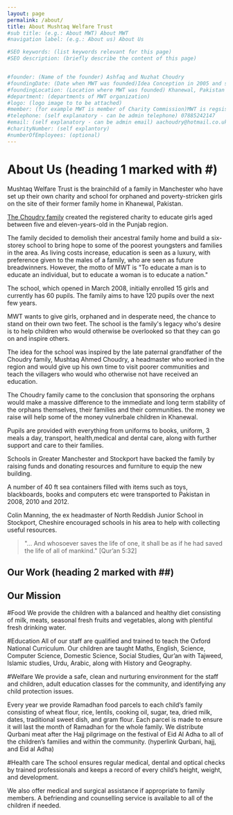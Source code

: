 ```yaml
---
layout: page
permalink: /about/
title: About Mushtaq Welfare Trust
#sub title: (e.g.: About MWT) About MWT
#navigation label: (e.g.: About us) About Us

#SEO keywords: (list keywords relevant for this page)
#SEO description: (briefly describe the content of this page)


#founder: (Name of the founder) Ashfaq and Nuzhat Choudry
#foundingDate: (Date when MWT was founded)Idea Conception in 2005 and school opened in 2008
#foundingLocation: (Location where MWT was founded) Khanewal, Pakistan
#department: (departments of MWT organization)
#logo: (logo image to to be attached)
#member: (for example MWT is member of Charity Commission)MWT is regsistered in Pakistan and with the UK Charity Commission (1115506)
#telephone: (self explanatory - can be admin telephone) 07885242147
#email: (self explanatory - can be admin email) aachoudry@hotmail.co.uk
#charityNumber: (self explantory)
#numberOfEmployees: (optional)
---
```


# About Us (heading 1 marked with #)
Mushtaq Welfare Trust is the brainchild of a family in Manchester who have set up their own charity and school for orphaned and poverty-stricken girls on the site of their former family home in Khanewal, Pakistan.

[The Choudry family](http://google.com) created the registered charity to educate girls aged between five and eleven-years-old in the Punjab region.

The family decided to demolish their ancestral family home and build a six-storey school to bring hope to some of the poorest youngsters and families in the area. As living costs increase, education is seen as a luxury, with preference given to the males of a family, who are seen as future breadwinners.
However, the motto of MWT is "To educate a man is to educate an individual, but to educate a woman is to educate a nation."

The school, which opened in March 2008, initially enrolled 15 girls and currently has 60 pupils. The family aims to have 120 pupils over the next few years.

MWT wants to give girls, orphaned and in desperate need, the chance to stand on their own two feet. The school is the family's legacy who's desire is to help children who would otherwise be overlooked so that they can go on and inspire others.

The idea for the school was inspired by the late paternal grandfather of the Choudry family, Mushtaq Ahmed Choudry, a headmaster who worked in the region and would give up his own time to visit poorer communities and teach the villagers who would who otherwise not have received an education.

The Choudry family came to the conclusion that sponsoring the orphans would make a massive difference to the immediate and long term stability of the orphans themselves, their families and their communities. the money we raise will help some of the money vulnerbale children in Khanewal.

Pupils are provided with everything from uniforms to books, uniform, 3 meals a day, transport, health,medical and dental care, along with further support and care to their families.

Schools in Greater Manchester and Stockport have backed the family by raising funds and donating resources and furniture to equip the new building.

A number of 40 ft sea containers filled with items such as toys, blackboards, books and computers etc were transported to Pakistan in 2008, 2010 and 2012.

Colin Manning, the ex headmaster of North Reddish Junior School in Stockport, Cheshire encouraged schools in his area to help with collecting useful resources.


> "... And whosoever saves the life of one, it shall be as if he had saved the life of all of mankind." [Qur’an 5:32]


## Our Work (heading 2 marked with ##)


## Our Mission

#Food
We provide the children with a balanced and healthy diet consisting of milk, meats, seasonal  fresh fruits  and  vegetables, along with plentiful fresh drinking water.

#Education
All of our staff are qualified and trained to teach the Oxford National Curriculum. Our children are taught Maths, English, Science, Computer Science, Domestic Science, Social Studies, Qur’an with Tajweed, Islamic studies, Urdu, Arabic, along with History and Geography.   

#Welfare
We provide a safe, clean and nurturing environment for the staff and children, adult education classes for the community, and identifying any child protection issues.

Every year we provide Ramadhan food parcels to each child’s family consisting of wheat flour, rice, lentils, cooking oil, sugar, tea, dried milk, dates, traditional sweet dish, and gram flour. Each parcel is made to ensure it will last the month of Ramadhan for the whole family.
We distribute Qurbani meat after the Hajj pilgrimage on the festival of Eid Al Adha to all of the children’s families and within the community. (hyperlink Qurbani, hajj, and Eid al Adha)  

#Health care
The school ensures regular medical, dental and optical checks by trained professionals and keeps a record of every child’s height, weight, and development.

We also offer medical and surgical assistance if appropriate to family members.
A befriending and counselling service is available to all of the children if needed.
